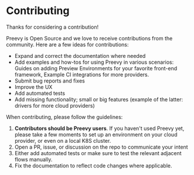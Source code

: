 # Contributing

Thanks for considering a contribution!

Preevy is Open Source and we love to receive contributions from the community. Here are a few ideas for contributions:

* Expand and correct the documentation where needed
* Add examples and how-tos for using Preevy in various scenarios: Guides on adding Preview Environments for your favorite front-end framework, Example CI integrations for more providers.
* Submit bug reports and fixes
* Improve the UX
* Add automated tests
* Add missing functionality; small or big features (example of the latter: drivers for more cloud providers)

When contributing, please follow the guidelines:

1. **Contributors should be Preevy users**. If you haven't used Preevy yet, please take a few moments to set up an environment on your cloud provider, or even on a local K8S cluster.
1. Open a PR, issue, or discussion on the repo to communicate your intent
1. Either add automated tests or make sure to test the relevant adjacent flows manually.
1. Fix the documentation to reflect code changes where applicable.
